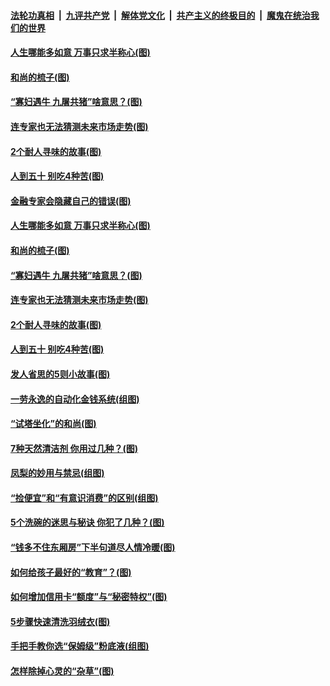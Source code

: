 

####  [法轮功真相](../../../../basic/blob/master/README.md?t=03200301) &nbsp;|&nbsp; [九评共产党](../../../../9ping.md/blob/master/README.md?t=03200301) &nbsp;|&nbsp; [解体党文化](../../../../jtdwh.md/blob/master/README.md?t=03200301)  &nbsp;|&nbsp; [共产主义的终极目的](../../../../gczydzjmd.md/blob/master/README.md?t=03200301) &nbsp;|&nbsp; [魔鬼在统治我们的世界](../../../../mgztzwmdsj.md/blob/master/README.md?t=03200301) 

#### [人生哪能多如意 万事只求半称心(图)](../pages/p8/965436.md?t=03200301) 

#### [和尚的梳子(图)](../pages/p8/965775.md?t=03200301) 

#### [“寡妇遇牛 九屠共猪”啥意思？(图)](../pages/p8/965966.md?t=03200301) 

#### [连专家也无法猜测未来市场走势(图)](../pages/p8/965949.md?t=03200301) 

#### [2个耐人寻味的故事(图)](../pages/p8/965430.md?t=03200301) 

#### [人到五十 别吃4种苦(图)](../pages/p8/965929.md?t=03200301) 

#### [金融专家会隐藏自己的错误(图)](../pages/p8/965919.md?t=03200301) 

#### [人生哪能多如意 万事只求半称心(图)](../pages/p8/965436.md?t=03200301) 

#### [和尚的梳子(图)](../pages/p8/965775.md?t=03200301) 

#### [“寡妇遇牛 九屠共猪”啥意思？(图)](../pages/p8/965966.md?t=03200301) 

#### [连专家也无法猜测未来市场走势(图)](../pages/p8/965949.md?t=03200301) 

#### [2个耐人寻味的故事(图)](../pages/p8/965430.md?t=03200301) 

#### [人到五十 别吃4种苦(图)](../pages/p8/965929.md?t=03200301) 

#### [发人省思的5则小故事(图)](../pages/p8/927413.md?t=03200301) 

#### [一劳永逸的自动化金钱系统(组图)](../pages/p8/965857.md?t=03200301) 

#### [“试塔坐化”的和尚(图)](../pages/p8/965261.md?t=03200301) 

#### [7种天然清洁剂 你用过几种？(图)](../pages/p8/965425.md?t=03200301) 

#### [凤梨的妙用与禁忌(组图)](../pages/p8/965531.md?t=03200301) 

#### [“捡便宜”和“有意识消费”的区别(组图)](../pages/p8/965732.md?t=03200301) 

#### [5个洗碗的迷思与秘诀 你犯了几种？(图)](../pages/p8/965428.md?t=03200301) 

#### [“钱多不住东厢房”下半句道尽人情冷暖(图)](../pages/p8/965697.md?t=03200301) 

#### [如何给孩子最好的“教育”？(图)](../pages/p8/965273.md?t=03200301) 

#### [如何增加信用卡“额度”与“秘密特权”(图)](../pages/p8/965631.md?t=03200301) 

#### [5步骤快速清洗羽绒衣(图)](../pages/p8/965423.md?t=03200301) 

#### [手把手教你选“保姆级”粉底液(组图)](../pages/p8/961399.md?t=03200301) 

#### [怎样除掉心灵的“杂草”(图)](../pages/p8/965075.md?t=03200301) 

